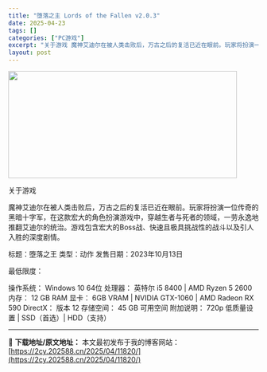 ```yaml
---
title: "堕落之主 Lords of the Fallen v2.0.3"
date: 2025-04-23
tags: []
categories: ["PC游戏"]
excerpt: "关于游戏 魔神艾迪尔在被人类击败后，万古之后的复活已近在眼前。玩家将扮演一位传奇的黑暗十字军，在这款宏大的角色扮演游戏中，穿越生者与死者的领域，一劳永逸地推翻艾迪尔的统治。游戏包含宏大的Boss战、快速且极具挑战性的战斗以及引人入胜的深度剧情。 标题：堕落之王 类型：动作 发售日期：2023年10月&hellip;"
layout: post
---
```


<img class="aligncenter size-full wp-image-11814" src="https://2cy.202588.cn/wp-content/uploads/2025/04/2025042309251025.webp" alt="" width="460" height="215" />

关于游戏

魔神艾迪尔在被人类击败后，万古之后的复活已近在眼前。玩家将扮演一位传奇的黑暗十字军，在这款宏大的角色扮演游戏中，穿越生者与死者的领域，一劳永逸地推翻艾迪尔的统治。游戏包含宏大的Boss战、快速且极具挑战性的战斗以及引人入胜的深度剧情。

标题：堕落之王
类型：动作
发售日期：2023年10月13日

最低限度：

操作系统： Windows 10 64位
处理器： 英特尔 i5 8400 | AMD Ryzen 5 2600
内存： 12 GB RAM
显卡： 6GB VRAM | NVIDIA GTX-1060 | AMD Radeon RX 590
DirectX： 版本 12
存储空间： 45 GB 可用空间
附加说明： 720p 低质量设置 | SSD（首选）| HDD（支持）

---
📖 **下载地址/原文地址：** 本文最初发布于我的博客网站：[https://2cy.202588.cn/2025/04/11820/](https://2cy.202588.cn/2025/04/11820/)
